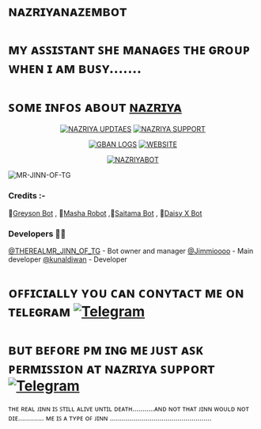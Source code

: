 # ɴᴀᴢʀɪʏᴀɴᴀᴢᴇᴍʙᴏᴛ

# ᴍʏ ᴀꜱꜱɪꜱᴛᴀɴᴛ ꜱʜᴇ ᴍᴀɴᴀɢᴇꜱ ᴛʜᴇ ɢʀᴏᴜᴘ ᴡʜᴇɴ ɪ ᴀᴍ ʙᴜꜱʏ.......



# ꜱᴏᴍᴇ ɪɴꜰᴏꜱ ᴀʙᴏᴜᴛ [ɴᴀᴢʀɪʏᴀ](https://t.me/NAZRIYANAZEEMBOT) 

<p align="center">
<a href="https://t.me/NAZRIYAUPDATES"><img alt="NAZRIYA UPDTAES" src="https://img.shields.io/badge/NAZRIYA UPDATES-%23E4405F.svg?&style=for-the-badge&logo=TELEGRAM&logoColor=white"/></a>
<a href="https://t.me/NAZRIYASUPPORT"><img alt="NAZRIYA SUPPORT" src="https://img.shields.io/badge/NAZRIYA SUPPORT-2CA5E0?style=for-the-badge&logo=telegram&logoColor=white"/></a>
</p>

<p align="center">
<a href="https://t.me/NAZRIYAGBANLOGS"><img alt="GBAN LOGS" src="https://img.shields.io/badge/NAZRIYA GBAN LOGS-%23E4405F.svg?&style=for-the-badge&logo=TELEGRAM&logoColor=white"/></a>
<a href="https://visitme.vercel.app/nazriya"><img alt="WEBSITE" src="https://img.shields.io/badge/WEBSITE-2CA5E0?style=for-the-badge&logo=WEBSITE&logoColor=white"/></a>
</p>

<p align="center">
<a href="https://t.me/NAZRIYANAZEEMBOT"><img alt="NAZRIYABOT" src="https://img.shields.io/badge/NAZRIYA BOT-%23E4405F.svg?&style=for-the-badge&logo=TELEGRAM&logoColor=white"/></a>


 ![MR-JINN-OF-TG](https://telegra.ph//file/95ebabd729d77fd2c215f.jpg) 

 
 ### Credits :- 

📍[Greyson Bot](https://github.com/Kunal-Diwan/GreysonBot) , 📍[Masha Robot](https://github.com/Mr-Dark-Prince/MashaRoBot) ,📍[Saitama Bot](https://github.com/AnimeKaizoku/SaitamaRobot) , 📍[Daisy X Bot](https://github.com/TeamDaisyX/Daisy-OLD)

### Developers 👨‍💻

[@THEREALMR_JINN_OF_TG](https://telegram.dog/THEREALMR_JINN_OF_TG) - Bot owner and manager
[@Jimmioooo](https://telegram.dog/Jimmioooo) - Main developer
[@kunaldiwan](https://telegram.dog/Kunaldiwan) - Developer 

# ᴏꜰꜰɪᴄɪᴀʟʟʏ ʏᴏᴜ ᴄᴀɴ ᴄᴏɴʏᴛᴀᴄᴛ ᴍᴇ ᴏɴ ᴛᴇʟᴇɢʀᴀᴍ [![Telegram](https://img.shields.io/badge/telegram-1b77FF.svg?style=for-the-badge&logo=telegram)](https://t.me/MR_JINN_OF_TG)  
 
# ʙᴜᴛ ʙᴇꜰᴏʀᴇ ᴘᴍ ɪɴɢ ᴍᴇ ᴊᴜꜱᴛ ᴀꜱᴋ ᴘᴇʀᴍɪꜱꜱɪᴏɴ ᴀᴛ ɴᴀᴢʀɪʏᴀ ꜱᴜᴘᴘᴏʀᴛ  [![Telegram](https://img.shields.io/badge/telegram-1b77FF.svg?style=for-the-badge&logo=telegram)](https://t.me/NAZRIYASUPPORT) 
 
 ᴛʜᴇ ʀᴇᴀʟ ᴊɪɴɴ ɪꜱ ꜱᴛɪʟʟ ᴀʟɪᴠᴇ ᴜɴᴛɪʟ ᴅᴇᴀᴛʜ...........ᴀɴᴅ ɴᴏᴛ ᴛʜᴀᴛ ᴊɪɴɴ ᴡᴏᴜʟᴅ ɴᴏᴛ ᴅɪᴇ.............
 ᴍᴇ ɪꜱ ᴀ ᴛʏᴘᴇ ᴏꜰ ᴊɪɴɴ ...................................................
  

 
 
 
 
 
 
 

